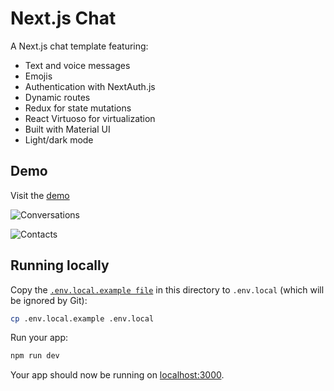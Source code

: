 # Next.js Chat

A Next.js chat template featuring:

- Text and voice messages
- Emojis
- Authentication with NextAuth.js
- Dynamic routes
- Redux for state mutations
- React Virtuoso for virtualization
- Built with Material UI
- Light/dark mode

## Demo

Visit the [demo](https://youtext.vercel.app/)

![Conversations](https://github.com/gabefo/react-chat-app/assets/66435643/d902f83a-9524-420a-a4d2-99ab79cef948)

![Contacts](https://github.com/gabefo/react-chat-app/assets/66435643/88bac07d-515b-4a01-b652-2e95bcf3922c)

## Running locally

Copy the [`.env.local.example file`](.env.local.example) in this directory to `.env.local` (which will be ignored by Git):

```bash
cp .env.local.example .env.local
```

Run your app:

```bash
npm run dev
```

Your app should now be running on [localhost:3000](http://localhost:3000/).
